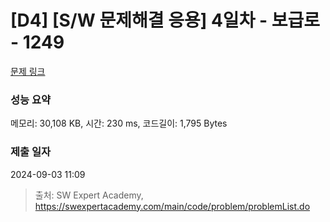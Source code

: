 # [D4] [S/W 문제해결 응용] 4일차 - 보급로 - 1249 

[문제 링크](https://swexpertacademy.com/main/code/problem/problemDetail.do?contestProbId=AV15QRX6APsCFAYD) 

### 성능 요약

메모리: 30,108 KB, 시간: 230 ms, 코드길이: 1,795 Bytes

### 제출 일자

2024-09-03 11:09



> 출처: SW Expert Academy, https://swexpertacademy.com/main/code/problem/problemList.do